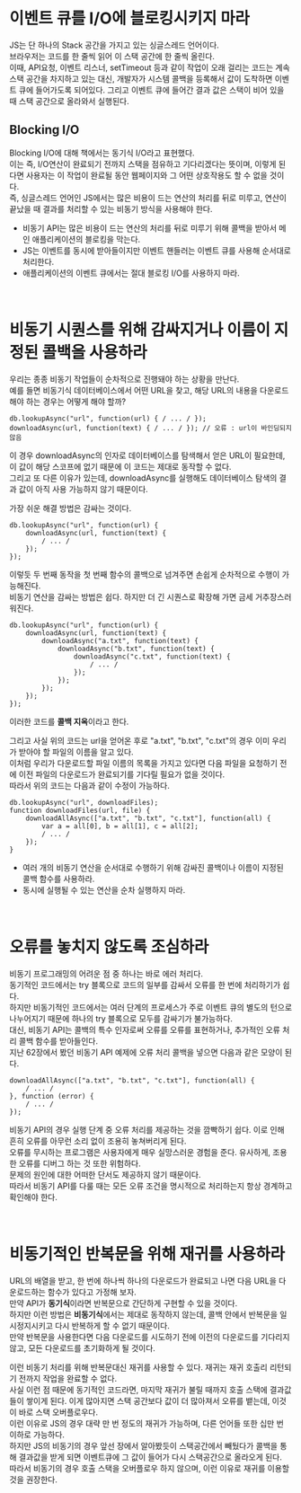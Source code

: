 # 이벤트 큐를 I/O에 블로킹시키지 마라

JS는 단 하나의 Stack 공간을 가지고 있는 싱글스레드 언어이다.<br />
브라우저는 코드를 한 줄씩 읽어 이 스택 공간에 한 줄씩 올린다. <br />
이때, API요청, 이벤트 리스너, setTimeout 등과 같이 작업이 오래 걸리는 코드는 계속 스택 공간을 차지하고 있는 대신, 개발자가 시스템 콜백을 등록해서 값이 도착하면 이벤트 큐에 들어가도록 되어있다. 그리고 이벤트 큐에 들어간 결과 값은 스택이 비어 있을 때 스택 공간으로 올라와서 실행된다. <br />

## Blocking I/O

Blocking I/O에 대해 책에서는 동기식 I/O라고 표현했다.<br />
이는 즉, I/O연산이 완료되기 전까지 스택을 점유하고 기다리겠다는 뜻이며, 이렇게 된다면 사용자는 이 작업이 완료될 동안 웹페이지와 그 어떤 상호작용도 할 수 없을 것이다.<br />
즉, 싱글스레드 언어인 JS에서는 많은 비용이 드는 연산의 처리를 뒤로 미루고, 연산이 끝났을 때 결과를 처리할 수 있는 비동기 방식을 사용해야 한다.<br />

- 비동기 API는 많은 비용이 드는 연산의 처리를 뒤로 미루기 위해 콜백을 받아서 메인 애플리케이션의 블로킹을 막는다.
- JS는 이벤트를 동시에 받아들이지만 이벤트 핸들러는 이벤트 큐를 사용해 순서대로 처리한다.
- 애플리케이션의 이벤트 큐에서는 절대 블로킹 I/O를 사용하지 마라.

<br />

# 비동기 시퀀스를 위해 감싸지거나 이름이 지정된 콜백을 사용하라

우리는 종종 비동기 작업들이 순차적으로 진행돼야 하는 상황을 만난다.<br />
예를 들면 비동기식 데이터베이스에서 어떤 URL을 찾고, 해당 URL의 내용을 다운로드해야 하는 경우는 어떻게 해야 할까?<br />

```
db.lookupAsync("url", function(url) { / ... / });
downloadAsync(url, function(text) { / ... / }); // 오류 : url이 바인딩되지 않음
```

이 경우 downloadAsync의 인자로 데이터베이스를 탐색해서 얻은 URL이 필요한데, 이 값이 해당 스코프에 없기 때문에 이 코드는 제대로 동작할 수 없다.<br />
그리고 또 다른 이유가 있는데, downloadAsync를 실행해도 데이터베이스 탐색의 결과 값이 아직 사용 가능하지 않기 때문이다. <br />

가장 쉬운 해결 방법은 감싸는 것이다.<br />

```
db.lookupAsync("url", function(url) {
    downloadAsync(url, function(text) {
        / ... /
    });
});
```

이렇듯 두 번째 동작을 첫 번째 함수의 콜백으로 넘겨주면 손쉽게 순차적으로 수행이 가능해진다.<br />
비동기 연산을 감싸는 방법은 쉽다. 하지만 더 긴 시퀀스로 확장해 가면 금세 거추장스러워진다.<br />

```
db.lookupAsync("url", function(url) {
    downloadAsync(url, function(text) {
        downloadAsync("a.txt", function(text) {
            downloadAsync("b.txt", function(text) {
                downloadAsync("c.txt", function(text) {
                    / ... /
                });
            });
        });
    });
});
```

이러한 코드를 **콜백 지옥**이라고 한다.<br />

그리고 사실 위의 코드는 url을 얻어온 후로 "a.txt", "b.txt", "c.txt"의 경우 이미 우리가 받아야 할 파일의 이름을 알고 있다.<br />
이처럼 우리가 다운로드할 파일 이름의 목록을 가지고 있다면 다음 파일을 요청하기 전에 이전 파일의 다운로드가 완료되기를 기다릴 필요가 없을 것이다.<br />
따라서 위의 코드는 다음과 같이 수정이 가능하다.<br />

```
db.lookupAsync("url", downloadFiles);
function downloadFiles(url, file) {
    downloadAllAsync(["a.txt", "b.txt", "c.txt"], function(all) {
        var a = all[0], b = all[1], c = all[2];
        / ... /
    });
}
```

- 여러 개의 비동기 연산을 순서대로 수행하기 위해 감싸진 콜백이나 이름이 지정된 콜백 함수를 사용하라.
- 동시에 실행될 수 있는 연산을 순차 실행하지 마라.

<br />

# 오류를 놓치지 않도록 조심하라

비동기 프로그래밍의 어려운 점 중 하나는 바로 에러 처리다.<br />
동기적인 코드에서는 try 블록으로 코드의 일부를 감싸서 오류를 한 번에 처리하기가 쉽다.<br />
하지만 비동기적인 코드에서는 여러 단계의 프로세스가 주로 이벤트 큐의 별도의 턴으로 나누어지기 때문에 하나의 try 블록으로 모두를 감싸기가 불가능하다.<br />
대신, 비동기 API는 콜백의 특수 인자로써 오류를 오류를 표현하거나, 추가적인 오류 처리 콜백 함수를 받아들인다.<br />
지난 62장에서 봤던 비동기 API 예제에 오류 처리 콜백을 넣으면 다음과 같은 모양이 된다.<br />

```
downloadAllAsync(["a.txt", "b.txt", "c.txt"], function(all) {
    / ... /
}, function (error) {
    / ... /
});
```

비동기 API의 경우 실행 단계 중 오류 처리를 제공하는 것을 깜빡하기 쉽다. 이로 인해 흔히 오류를 아무런 소리 없이 조용히 놓쳐버리게 된다.<br />
오류를 무시하는 프로그램은 사용자에게 매우 실망스러운 경험을 준다. 유사하게, 조용한 오류를 디버그 하는 것 또한 위험하다.<br />
문제의 원인에 대한 어떠한 단서도 제공하지 않기 때문이다.<br />
따라서 비동기 API를 다룰 때는 모든 오류 조건을 명시적으로 처리하는지 항상 경계하고 확인해야 한다.<br />

<br />

# 비동기적인 반복문을 위해 재귀를 사용하라

URL의 배열을 받고, 한 번에 하나씩 하나의 다운로드가 완료되고 나면 다음 URL을 다운로드하는 함수가 있다고 가정해 보자.<br />
만약 API가 **동기식**이라면 반복문으로 간단하게 구현할 수 있을 것이다.<br />
하지만 이런 방법은 **비동기식**에서는 제대로 동작하지 않는데, 콜백 안에서 반복문을 일시정지시키고 다시 반복하게 할 수 없기 때문이다.<br />
만약 반복문을 사용한다면 다음 다운로드를 시도하기 전에 이전의 다운로드를 기다리지 않고, 모든 다운로드를 초기화하게 될 것이다.<br />

이런 비동기 처리를 위해 반복문대신 재귀를 사용할 수 있다. 재귀는 재귀 호출리 리턴되기 전까지 작업을 완료할 수 없다. <br />
사실 이런 점 때문에 동기적인 코드라면, 마지막 재귀가 불릴 때까지 호출 스택에 결과값들이 쌓이게 된다. 이게 많아지면 스택 공간보다 값이 더 많아져서 오류를 뱉는데, 이것이 바로 스택 오버플로우다. <br />
이런 이유로 JS의 경우 대략 만 번 정도의 재귀가 가능하며, 다른 언어들 또한 십만 번 이하로 가능하다.<br />
하지만 JS의 비동기의 경우 앞선 장에서 알아봤듯이 스택공간에서 빼뒀다가 콜백을 통해 결과값을 받게 되면 이벤트큐에 그 값이 들어가 다시 스택공간으로 올라오게 된다.<br />
따라서 비동기의 경우 호출 스택을 오버플로우 하지 않으며, 이런 이유로 재귀를 이용할 것을 권장한다.<br />